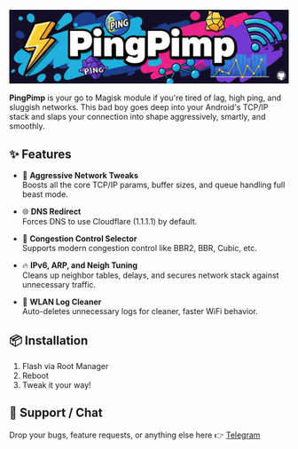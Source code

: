 ![banner](https://raw.githubusercontent.com/fuckyoustan/PingPimp/refs/heads/main/Banner.jpg)

**PingPimp** is your go to Magisk module if you're tired of lag, high ping, and sluggish networks. This bad boy goes deep into your Android's TCP/IP stack and slaps your connection into shape aggressively, smartly, and smoothly.

## ✨ Features

- 🔧 **Aggressive Network Tweaks**  
Boosts all the core TCP/IP params, buffer sizes, and queue handling full beast mode.

- 🌐 **DNS Redirect**  
Forces DNS to use Cloudflare (1.1.1.1) by default.

- 📡 **Congestion Control Selector**  
Supports modern congestion control like BBR2, BBR, Cubic, etc.

- 🔥 **IPv6, ARP, and Neigh Tuning**  
Cleans up neighbor tables, delays, and secures network stack against unnecessary traffic.

- 🧼 **WLAN Log Cleaner**  
Auto-deletes unnecessary logs for cleaner, faster WiFi behavior.

## 📦 Installation

1. Flash via Root Manager
2. Reboot
3. Tweak it your way!

## 💬 Support / Chat

Drop your bugs, feature requests, or anything else here 👉 [Telegram](https://t.me/fuckyoustan)
